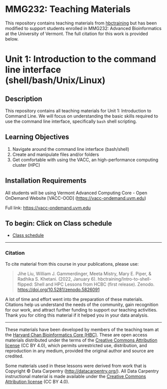 # MMG232: Teaching Materials 

This repository contains teaching materials from [hbctraining](https://github.com/hbctraining) but has been modified to support students enrolled in MMG232: Advanced Bioinformatics at the University of Vermont. The full citation for this work is provided below. 

# Unit 1: Introduction to the command line interface (shell/bash/Unix/Linux)

## Description

This repository contains all teaching materials for Unit 1: Introduction to Command Line. We will focus on understanding the basic skills required to use the command line interface, specifically `bash` shell scripting. 

## Learning Objectives

1.	Navigate around the command line interface (bash/shell)
2.	Create and manipulate files and/or folders 
3.	Get comfortable with using the VACC, an high-performance computing cluster (HPC)

## Installation Requirements
All students will be using Vermont Advanced Computing Core - Open OnDemand Website [VACC-OOD] (https://vacc-ondemand.uvm.edu)   

Full link: https://vacc-ondemand.uvm.edu 

## To begin: Click on Class schedule 
* [Class schedule](schedule/) 

---

### Citation

To cite material from this course in your publications, please use:

> Jihe Liu, William J. Gammerdinger, Meeta Mistry, Mary E. Piper, & Radhika S. Khetani. (2022, January 6). hbctraining/Intro-to-shell-flipped: Shell and HPC Lessons from HCBC (first release). Zenodo. https://doi.org/10.5281/zenodo.5826091

A lot of time and effort went into the preparation of these materials. Citations help us understand the needs of the community, gain recognition for our work, and attract further funding to support our teaching activities. Thank you for citing this material if it helped you in your data analysis.

---
These materials have been developed by members of the teaching team at the [Harvard Chan Bioinformatics Core (HBC)](http://bioinformatics.sph.harvard.edu/). These are open access materials distributed under the terms of the [Creative Commons Attribution license](https://creativecommons.org/licenses/by/4.0/) (CC BY 4.0), which permits unrestricted use, distribution, and reproduction in any medium, provided the original author and source are credited.

Some materials used in these lessons were derived from work that is Copyright © Data Carpentry (http://datacarpentry.org/). 
All Data Carpentry instructional material is made available under the [Creative Commons Attribution license](https://creativecommons.org/licenses/by/4.0/) (CC BY 4.0).
